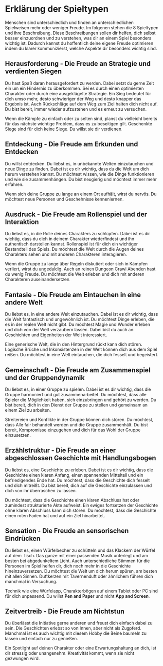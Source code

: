 # Erklärung der Spieltypen
Menschen sind unterschiedlich und finden an unterschiedlichen Spielweisen mehr oder weniger Freude. Im folgenen stehen die 8 Spieltypen und ihre Beschreibung. Diese Beschreibungen sollen dir helfen, dich selbst besser einzuordnen und zu verstehen, was dir an einem Spiel besonders wichtig ist. Dadurch kannst du hoffentlich deine eigene Freude optimieren indem du klarer kommunizierst, welche Aspekte dir besonders wichtig sind.

## Herausforderung - Die Freude an Strategie und verdienten Siegen
Du hast Spaß daran herausgefordert zu werden. Dabei setzt du gerne Zeit ein um ein Hindernis zu überkommen. Sei es durch einen optimierten Charakter oder durch eine ausgeklügelte Strategie. Ein Sieg bedeutet für dich umso mehr, desto schwieriger der Weg und desto knapper das Ergebnis ist. Auch Rückschläge auf dem Weg zum Ziel halten dich nicht auf. Du bist bereit, immer wieder aufzustehen und es erneut zu versuchen.

Wenn die Kämpfe zu einfach oder zu selten sind, planst du vielleicht bereits für das nächste wichtige Problem, dass es zu beseitigen gilt. Geschenkte Siege sind für dich keine Siege. Du willst sie dir verdienen.

## Entdeckung - Die Freude am Erkunden und Entdecken
Du willst entdecken. Du liebst es, in unbekannte Welten einzutauchen und neue Dinge zu finden. Dabei ist es dir wichtig, dass du die Welt um dich herum verstehen kannst. Du möchtest wissen, wie die Dinge funktionieren und wie sie zusammenhängen. Du bist neugierig und möchtest immer mehr erfahren. 

Wenn sich deine Gruppe zu lange an einem Ort aufhält, wirst du nervös. Du möchtest neue Personen und Geschehnisse kennenlernen. 

## Ausdruck - Die Freude am Rollenspiel und der Interaktion
Du liebst es, in die Rolle deines Charakters zu schlüpfen. Dabei ist es dir wichtig, dass du dich in deinem Charakter wiederfindest und ihn authentisch darstellen kannst. Rollenspiel ist für dich ein wichtiger Bestandteil des Spiels. Du möchtest die Welt durch die Augen deines Charakters sehen und mit anderen Charakteren interagieren.

Wenn die Gruppe zu lange über Regeln diskutiert oder sich in Kämpfen verliert, wirst du ungeduldig. Auch an reinen Dungeon Crawl Abenden hast du wenig Freude. Du möchtest die Welt erleben und dich mit anderen Charakteren auseinandersetzen.

## Fantasie - Die Freude am Eintauchen in eine andere Welt
Du liebst es, in eine andere Welt einzutauchen. Dabei ist es dir wichtig, dass die Welt fantastisch und ungewöhnlich ist. Du möchtest Dinge erleben, die es in der realen Welt nicht gibt. Du möchtest Magie und Wunder erleben und dich von der Welt verzaubern lassen. Dabei bist du auch an Geschichten und Eigenheiten der Welt interessiert.

Eine generische Welt, die in den Hintergrund rückt kann dich stören. Logische Brüche und Inkonsistenzen in der Welt können dich aus dem Spiel reißen. Du möchtest in eine Welt eintauchen, die dich fesselt und begeistert.

## Gemeinschaft - Die Freude am Zusammenspiel und der Gruppendynamik
Du liebst es, in einer Gruppe zu spielen. Dabei ist es dir wichtig, dass die Gruppe harmoniert und gut zusammenarbeitet. Du möchtest, dass alle Spieler die Möglichkeit haben, sich einzubringen und gehört zu werden. Du bist bereit, dich in den Dienst der Gruppe zu stellen und gemeinsam an einem Ziel zu arbeiten.

Streitereien und Konflikte in der Gruppe können dich stören. Du möchtest, dass Alle fair behandelt werden und die Gruppe zusammenhält. Du bist bereit, Kompromisse einzugehen und dich für das Wohl der Gruppe einzusetzen.

## Erzählstruktur - Die Freude an einer abgeschlossen Geschichte mit Handlungsbogen
Du liebst es, eine Geschichte zu erleben. Dabei ist es dir wichtig, dass die Geschichte einen klaren Anfang, einen spannenden Mittelteil und ein befriedigendes Ende hat. Du möchtest, dass die Geschichte dich fesselt und dich mitreißt. Du bist bereit, dich auf die Geschichte einzulassen und dich von ihr überraschen zu lassen.

Du möchtest, dass die Geschichte einen klaren Abschluss hat oder zumindest strukturierte Akte aufweist. Ein ewiges fortsetzen der Geschichte ohne klaren Abschluss kann dich stören. Du möchtest, dass die Geschichte einen roten Faden hat und auf ein Ziel hinarbeitet.

## Sensation - Die Freude an sensorischen Eindrücken
Du liebst es, einen Würfelbecher zu schütteln und das Klackern der Würfel auf dem Tisch. Das ganze mit einer passenden Musik unterlegt und am besten bei abgedunkeltem Licht. Auch unterschiedliche Stimmen für die Personen im Spiel helfen dir, dich noch mehr in die Geschichte hineinzuversetzen. Du möchtest die Welt um dich herum spüren, am besten mit allen Sinnen. Duftkerzen mit Tavernenduft oder ähnlichem führen dich manchmal in Versuchung.

Technik wie eine Würfelapp, Charakterbögen auf einem Tablet oder PC sind für dich unpassend. Du willst **Pen and Paper** und nicht **App and Screen**.

## Zeitvertreib - Die Freude am Nichtstun
Du überlässt die Initiative gerne anderen und freust dich einfach dabei zu sein. Die Geschichten erlebst so von Innen, aber nicht als Zugpferd. Manchmal ist es auch wichtig mit diesem Hobby die Beine baumeln zu lassen und einfach nur zu genießen.

Ein Spotlight auf deinen Charakter oder eine Erwartungshaltung an dich, ist dir stressig oder unangenehm. Kreativität kommt, wenn sie nicht gezwungen wird.
